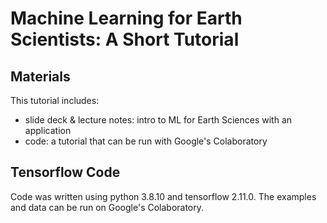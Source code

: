 # Machine Learning for Earth Scientists: A Short Tutorial

## Materials

This tutorial includes:
- slide deck & lecture notes: intro to ML for Earth Sciences with an application
- code: a tutorial that can be run with Google's Colaboratory


## Tensorflow Code

Code was written using python 3.8.10 and tensorflow 2.11.0. The examples and data can be run on Google's Colaboratory.
